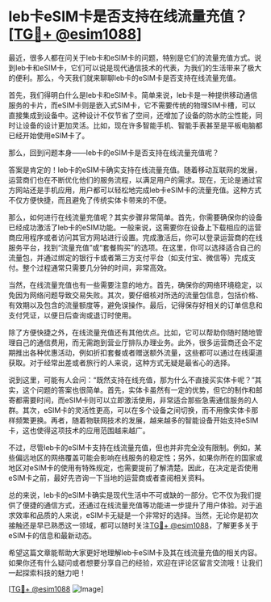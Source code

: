 # leb卡eSIM卡是否支持在线流量充值？[[TG💪+ @esim1088](https://t.me/s/esim1088)]

最近，很多人都在问关于leb卡和eSIM卡的问题，特别是它们的流量充值方式。说到leb卡和eSIM卡，它们可以说是现代通信技术的代表，为我们的生活带来了极大的便利。那么，今天我们就来聊聊leb卡的eSIM卡是否支持在线流量充值。

首先，我们得明白什么是leb卡和eSIM卡。简单来说，leb卡是一种提供移动通信服务的卡片，而eSIM卡则是嵌入式SIM卡，它不需要传统的物理SIM卡槽，可以直接集成到设备中。这种设计不仅节省了空间，还增加了设备的防水防尘性能，同时让设备的设计更加灵活。比如，现在许多智能手机、智能手表甚至是平板电脑都已经开始使用eSIM卡了。

那么，回到问题本身——leb卡的eSIM卡是否支持在线流量充值呢？

答案是肯定的！leb卡的eSIM卡确实支持在线流量充值。随着移动互联网的发展，运营商们也在不断优化他们的服务流程，以满足用户的需求。现在，无论是通过官方网站还是手机应用，用户都可以轻松地完成leb卡eSIM卡的流量充值。这种方式不仅方便快捷，而且避免了传统实体卡带来的不便。

那么，如何进行在线流量充值呢？其实步骤非常简单。首先，你需要确保你的设备已经成功激活了leb卡的eSIM功能。一般来说，这需要你在设备上下载相应的运营商应用程序或者访问其官方网站进行设置。完成激活后，你可以登录运营商的在线服务平台，找到“流量充值”或“套餐购买”的选项。在这里，你可以选择适合自己的流量包，并通过绑定的银行卡或者第三方支付平台（如支付宝、微信等）完成支付。整个过程通常只需要几分钟的时间，非常高效。

当然，在线流量充值也有一些需要注意的地方。首先，确保你的网络环境稳定，以免因为网络问题导致交易失败。其次，要仔细核对所选的流量包信息，包括价格、有效期以及包含的流量额度等，避免误操作。最后，记得保存好相关的订单信息和支付凭证，以便日后查询或退订时使用。

除了方便快捷之外，在线流量充值还有其他优点。比如，它可以帮助你随时随地管理自己的通信费用，而无需跑到营业厅排队办理业务。此外，很多运营商还会不定期推出各种优惠活动，例如折扣套餐或者赠送额外流量，这些都可以通过在线渠道获取。对于经常出差或者旅行的人来说，这种方式无疑是最省心的选择。

说到这里，可能有人会问：“既然支持在线充值，那为什么不直接买实体卡呢？”其实，这个问题的答案也很简单。首先，实体卡虽然有一定的优势，但它的制作和邮寄都需要时间，而eSIM卡则可以立即激活使用，非常适合那些急需通信服务的人群。其次，eSIM卡的灵活性更高，可以在多个设备之间切换，而不用像实体卡那样频繁更换。再者，随着物联网技术的发展，越来越多的智能设备开始支持eSIM卡，这也使得这项技术的应用范围越来越广。

不过，尽管leb卡的eSIM卡支持在线流量充值，但也并非完全没有限制。例如，某些偏远地区的网络覆盖可能会影响在线服务的稳定性；另外，如果你所在的国家或地区对eSIM卡的使用有特殊规定，也需要提前了解清楚。因此，在决定是否使用eSIM卡之前，最好先咨询一下当地的运营商或者查阅相关资料。

总的来说，leb卡的eSIM卡确实是现代生活中不可或缺的一部分。它不仅为我们提供了便捷的通信方式，还通过在线流量充值等功能进一步提升了用户体验。对于追求效率和品质的人来说，eSIM卡无疑是一个非常好的选择。当然，无论你是初次接触还是早已熟悉这一领域，都可以随时关注[TG💪+ @esim1088](https://t.me/s/esim1088)，了解更多关于eSIM卡的信息和最新动态。

希望这篇文章能帮助大家更好地理解leb卡eSIM卡及其在线流量充值的相关内容。如果你还有什么疑问或者想要分享自己的经验，欢迎在评论区留言交流哦！让我们一起探索科技的魅力吧！

[[TG💪+ @esim1088](https://t.me/s/esim1088) ![Image](https://i.postimg.cc/4NQfJmqS/Snipaste-2025-05-13-00-14-12.png)]